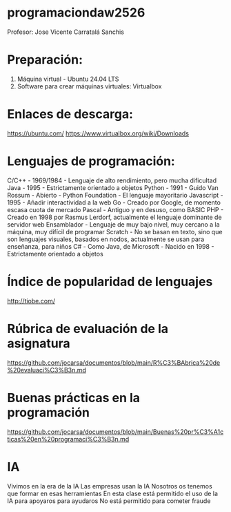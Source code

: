 # programaciondaw2526

Profesor: Jose Vicente Carratalá Sanchis

# Preparación:
1. Máquina virtual - Ubuntu 24.04 LTS
2. Software para crear máquinas virtuales: Virtualbox

# Enlaces de descarga:
https://ubuntu.com/
https://www.virtualbox.org/wiki/Downloads

# Lenguajes de programación:
C/C++ - 1969/1984 - Lenguaje de alto rendimiento, pero mucha dificultad
Java - 1995 - Estrictamente orientado a objetos
Python - 1991 - Guido Van Rossum - Abierto - Python Foundation - El lenguaje mayoritario
Javascript - 1995 - Añadir interactividad a la web
Go - Creado por Google, de momento escasa cuota de mercado
Pascal - Antiguo y en desuso, como BASIC
PHP - Creado en 1998 por Rasmus Lerdorf, actualmente el lenguaje dominante de servidor web
Ensamblador - Lenguaje de muy bajo nivel, muy cercano a la máquina, muy difícil de programar
Scratch - No se basan en texto, sino que son lenguajes visuales, basados en nodos, actualmente se usan para enseñanza, para niños
C# - Como Java, de Microsoft - Nacido en 1998 - Estrictamente orientado a objetos

# Índice de popularidad de lenguajes

http://tiobe.com/

# Rúbrica de evaluación de la asignatura
https://github.com/jocarsa/documentos/blob/main/R%C3%BAbrica%20de%20evaluaci%C3%B3n.md

# Buenas prácticas en la programación
https://github.com/jocarsa/documentos/blob/main/Buenas%20pr%C3%A1cticas%20en%20programaci%C3%B3n.md

# IA
Vivimos en la era de la IA
Las empresas usan la IA
Nosotros os tenemos que formar en esas herramientas
En esta clase está permitido el uso de la IA para apoyaros para ayudaros
No está permitido para cometer fraude





